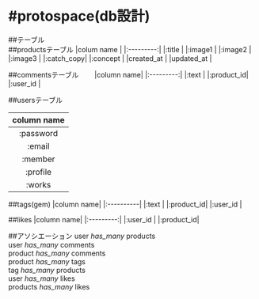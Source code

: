 #protospace(db設計)
 ====

##テーブル  
##productsテーブル
|colum name |
|:---------:|
|:title     |
|:image1    |
|:image2    |
|:image3    |
|:catch_copy|
|:concept   |
|created_at |
|updated_at |


##commentsテーブル　　
|column name|
|:---------:|
|:text      |
|:product_id|
|:user_id   |

##usersテーブル　　

|column name|
|:---------:|
|:password  |
|:email     |
|:member    |
|:profile   |
|:works     |


##tags(gem)
|column name|
|:----------|
|:text      |
|:product_id|
|:user_id   |

##likes
|column name|
|:---------:|
|:user_id   |
|:product_id|



##アソシエーション
user *has_many* products  
user *has_many* comments  
product *has_many* comments  
product *has_many* tags  
tag *has_many* products  
user *has_many* likes  
products *has_many* likes  